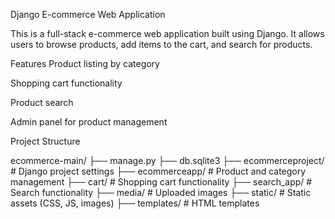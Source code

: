 Django E-commerce Web Application

This is a full-stack e-commerce web application built using Django. It allows users to browse products, add items to the cart, and search for products.

Features
Product listing by category

Shopping cart functionality

Product search

Admin panel for product management

Project Structure

ecommerce-main/
├── manage.py
├── db.sqlite3
├── ecommerceproject/        # Django project settings
├── ecommerceapp/            # Product and category management
├── cart/                    # Shopping cart functionality
├── search_app/              # Search functionality
├── media/                   # Uploaded images
├── static/                  # Static assets (CSS, JS, images)
├── templates/               # HTML templates
